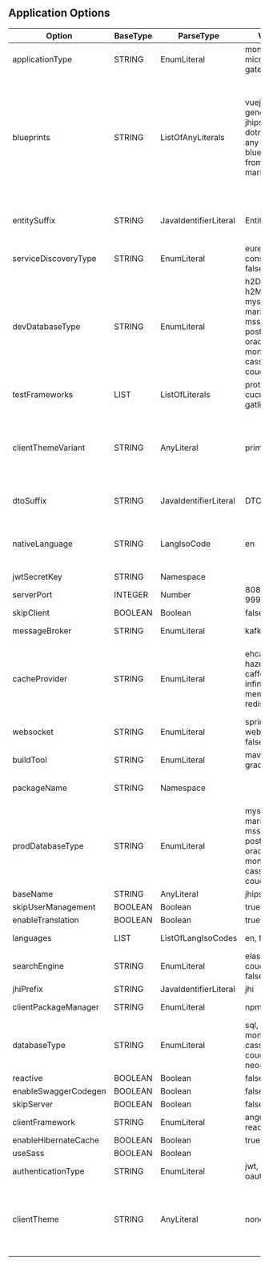 ##  Application Options
| Option               | BaseType | ParseType             | Values                                                                               | Description                                                                                                                                     |
| -------------------- | -------- | --------------------- | ------------------------------------------------------------------------------------ | ----------------------------------------------------------------------------------------------------------------------------------------------- |
| applicationType      | STRING   | EnumLiteral           | monolith, microservice, gateway                                                      | One of the listed values                                                                                                                        |
| blueprints           | STRING   | ListOfAnyLiterals     | vuejs, generator-jhipster-dotnetcore, any-blueprint-from-marketplace                   | Any blueprint identifier e.g. [vuejs] or [vuejs,  generator-jhipster-dotnetcore]. Please note that the prefix 'generator-jhipster-' is optional. |
| entitySuffix         | STRING   | JavaIdentifierLiteral | Entity                                                                               | Suffix for entities. false for empty string                                                                                                     |
| serviceDiscoveryType | STRING   | EnumLiteral           | eureka, consul, no, false                                                               | One of the listed values                                                                                                                        |
| devDatabaseType      | STRING   | EnumLiteral           | h2Disk, h2Memory, mysql, mariadb, mssql, postgresql, oracle, no, mongodb, cassandra, couchbase | One of the listed values or one of the prod database type                                                                                       |
| testFrameworks       | LIST     | ListOfLiterals        | protractor, cucumber, gatling                                                          | Braces mandatory                                                                                                                                |
| clientThemeVariant   | STRING   | AnyLiteral            | primary                                                                              | You can put whatever value you want,  provided you know it will work (like dark,  or light)                                                       |
| dtoSuffix            | STRING   | JavaIdentifierLiteral | DTO                                                                                  | Suffix for DTOs. false for empty string                                                                                                         |
| nativeLanguage       | STRING   | LangIsoCode           | en                                                                                   | One of the languages as ISO code supported by JHipster                                                                                          |
| jwtSecretKey         | STRING   | Namespace             |                                                                                      |                                                                                                                                                 |
| serverPort           | INTEGER  | Number                | 8080, 8081, 9999                                                                       | Depends on the app type                                                                                                                         |
| skipClient           | BOOLEAN  | Boolean               | false                                                                                | true or false                                                                                                                                   |
| messageBroker        | STRING   | EnumLiteral           | kafka, false                                                                          | One of the listed values                                                                                                                        |
| cacheProvider        | STRING   | EnumLiteral           | ehcache, hazelcast, caffeine, infinispan, memcached, redis, no                             | One of the listed values,  ehcache for monoliths and gateways,  hazelcast otherwise                                                               |
| websocket            | STRING   | EnumLiteral           | spring-websocket, false                                                               |                                                                                                                                                 |
| buildTool            | STRING   | EnumLiteral           | maven, gradle                                                                         | One of the listed values                                                                                                                        |
| packageName          | STRING   | Namespace             |                                                                                      | Sets the packageFolder option                                                                                                                   |
| prodDatabaseType     | STRING   | EnumLiteral           | mysql, mariadb, mssql, postgresql, oracle, no, mongodb, cassandra, couchbase                 | One of the listed values                                                                                                                        |
| baseName             | STRING   | AnyLiteral            | jhipster                                                                             |                                                                                                                                                 |
| skipUserManagement   | BOOLEAN  | Boolean               | true                                                                                 |                                                                                                                                                 |
| enableTranslation    | BOOLEAN  | Boolean               | true                                                                                 |                                                                                                                                                 |
| languages            | LIST     | ListOfLangIsoCodes    | en, fr                                                                                | Braces are mandatory                                                                                                                            |
| searchEngine         | STRING   | EnumLiteral           | elasticsearch, couchbase, false                                                        | One of the listed values                                                                                                                        |
| jhiPrefix            | STRING   | JavaIdentifierLiteral | jhi                                                                                  |                                                                                                                                                 |
| clientPackageManager | STRING   | EnumLiteral           | npm                                                                                  | One of the listed values                                                                                                                        |
| databaseType         | STRING   | EnumLiteral           | sql, mongodb, cassandra, couchbase, neo4j, no                                             | One of the listed values or one of the prod database type                                                                                       |
| reactive             | BOOLEAN  | Boolean               | false                                                                                | true or false                                                                                                                                   |
| enableSwaggerCodegen | BOOLEAN  | Boolean               | false                                                                                | true or false                                                                                                                                   |
| skipServer           | BOOLEAN  | Boolean               | false                                                                                | true or false                                                                                                                                   |
| clientFramework      | STRING   | EnumLiteral           | angularX, react, vuejs                                                                 | One of the listed values                                                                                                                        |
| enableHibernateCache | BOOLEAN  | Boolean               | true                                                                                 | true or false                                                                                                                                   |
| useSass              | BOOLEAN  | Boolean               |                                                                                      | true or false                                                                                                                                   |
| authenticationType   | STRING   | EnumLiteral           | jwt, session, oauth2                                                                 | Authentication Type                                                                                                                             |
| clientTheme          | STRING   | AnyLiteral            | none                                                                                 | You can put whatever value you want,  provided you know it will work (like yeti)                                                                 |
